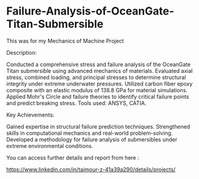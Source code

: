 # Failure-Analysis-of-OceanGate-Titan-Submersible
This was for my Mechanics of Machine Project 


Description:

Conducted a comprehensive stress and failure analysis of the OceanGate Titan submersible using advanced mechanics of materials.
Evaluated axial stress, combined loading, and principal stresses to determine structural integrity under extreme underwater pressures.
Utilized carbon fiber epoxy composite with an elastic modulus of 138.8 GPa for material simulations.
Applied Mohr's Circle and failure theories to identify critical failure points and predict breaking stress.
Tools used: ANSYS, CATIA.

Key Achievements:

Gained expertise in structural failure prediction techniques.
Strengthened skills in computational mechanics and real-world problem-solving.
Developed a methodology for failure analysis of submersibles under extreme environmental conditions.

You can access further details and report from here :

https://www.linkedin.com/in/taimour-z-41a39a290/details/projects/

